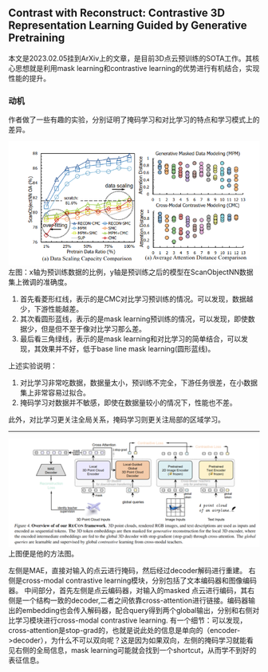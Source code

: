 ## Contrast with Reconstruct: Contrastive 3D Representation Learning Guided by Generative Pretraining
本文是2023.02.05挂到ArXiv上的文章，是目前3D点云预训练的SOTA工作。其核心思想就是利用mask learning和contrastive learning的优势进行有机结合，实现性能的提升。

### 动机
作者做了一些有趣的实验，分别证明了掩码学习和对比学习的特点和学习模式上的差异。

![](../../../00_Assets/2023-04-12-16-14-14.png)
左图：x轴为预训练数据的比例，y轴是预训练之后的模型在ScanObjectNN数据集上微调的准确度。
1. 首先看菱形红线，表示的是CMC对比学习预训练的情况。可以发现，数据越少，下游性能越差。
2. 其次看圆形蓝线，表示的是mask learning预训练的情况，可以发现，即使数据少，但是但不至于像对比学习那么差。
3. 最后看三角绿线，表示的是mask learning和对比学习的简单结合，可以发现，其效果并不好，低于base line mask learning(圆形蓝线)。

上述实验说明：
1. 对比学习非常吃数据，数据量太小，预训练不完全，下游任务很差，在小数据集上非常容易过拟合。
2. 掩码学习对数据并不敏感，即使在数据量较小的情况下，性能也不差。

此外，对比学习更关注全局关系，掩码学习则更关注局部的区域学习。

---

![](../../../00_Assets/2023-04-12-16-12-21.png)
上图便是他的方法图。

左侧是MAE，直接对输入的点云进行掩码，然后经过decoder解码进行重建。
右侧是cross-modal contrastive learning模块，分别包括了文本编码器和图像编码器。
中间部分，首先左侧是点云编码器，对输入的masked 点云进行编码，其右侧是一个结构一致的decoder,二者之间依靠cross-attention进行链接。编码器输出的embedding也会传入解码器，配合query得到两个global输出，分别和右侧对比学习模块进行cross-modal contrastive learning.
有一个细节：可以发现，cross-attention是stop-grad的，也就是说此处的信息是单向的（encoder->decoder），为什么不可以双向呢？这是因为如果双向，左侧的掩码学习就能看见右侧的全局信息，mask learning可能就会找到一个shortcut，从而学不到好的表征信息。


